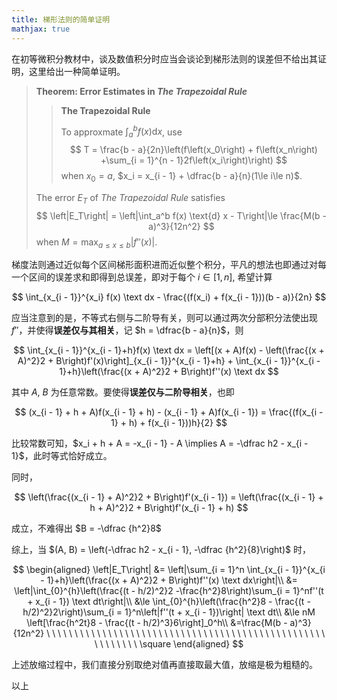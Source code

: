 ```yaml
---
title: 梯形法则的简单证明
mathjax: true
---
```


在初等微积分教材中，谈及数值积分时应当会谈论到梯形法则的误差但不给出其证明，这里给出一种简单证明。
<!-- more -->

> **Theorem: Error Estimates in _The Trapezoidal Rule_**
> > **The Trapezoidal Rule**
> > 
> > To approxmate $\displaystyle\int_a^b f(x) \text{d}x$, use
> > $$ T = \frac{b - a}{2n}\left(f\left(x_0\right) + f\left(x_n\right) +\sum_{i = 1}^{n - 1}2f\left(x_i\right)\right) $$
> > when $x_0 = a$, $x_i = x_{i - 1} + \dfrac{b - a}{n}(1\le i\le n)$.
> 
> The error $E_T$ of _The Trapezoidal Rule_ satisfies
> $$ \left|E_T\right| = \left|\int_a^b f(x) \text{d} x - T\right|\le \frac{M(b - a)^3}{12n^2} $$
> when $M = \displaystyle\max_{a\le x\le b}\left|f''(x)\right|$.

梯度法则通过近似每个区间梯形面积进而近似整个积分，平凡的想法也即通过对每一个区间的误差求和即得到总误差，即对于每个 $i\in[1, n]$, 希望计算

$$
\int_{x_{i - 1}}^{x_i} f(x) \text dx - \frac{(f(x_i) + f(x_{i - 1}))(b - a)}{2n}
$$

应当注意到的是，不等式右侧与二阶导有关，则可以通过两次分部积分法使出现 $f''$，并使得**误差仅与其相关**，记 $h = \dfrac{b - a}{n}$，则

$$
\int_{x_{i - 1}}^{x_{i - 1}+h}f(x) \text dx = \left[(x + A)f(x) - \left(\frac{(x + A)^2}2 + B\right)f'(x)\right]_{x_{i - 1}}^{x_{i - 1}+h} + \int_{x_{i - 1}}^{x_{i - 1}+h}\left(\frac{(x + A)^2}2 + B\right)f''(x) \text dx
$$

其中 $A$, $B$ 为任意常数。要使得**误差仅与二阶导相关**，也即

$$
(x_{i - 1} + h + A)f(x_{i - 1} + h) - (x_{i - 1} + A)f(x_{i - 1}) = \frac{(f(x_{i - 1} + h) + f(x_{i - 1}))h}{2}
$$

比较常数可知，$x_i + h + A = -x_{i - 1} - A \implies A = -\dfrac h2 - x_{i - 1}$，此时等式恰好成立。

同时，

$$
\left(\frac{(x_{i - 1} + A)^2}2 + B\right)f'(x_{i - 1}) = \left(\frac{(x_{i - 1} + h + A)^2}2 + B\right)f'(x_{i - 1} + h)
$$

成立，不难得出 $B = -\dfrac {h^2}8$

综上，当 $(A, B) = \left(-\dfrac h2 - x_{i - 1}, -\dfrac {h^2}{8}\right)$ 时，

$$
\begin{aligned}
\left|E_T\right| &= \left|\sum_{i = 1}^n \int_{x_{i - 1}}^{x_{i - 1}+h}\left(\frac{(x + A)^2}2 + B\right)f''(x) \text dx\right|\\
&= \left|\int_{0}^{h}\left(\frac{(t - h/2)^2}2 -\frac{h^2}8\right)\sum_{i = 1}^nf''(t + x_{i - 1}) \text dt\right|\\
&\le \int_{0}^{h}\left(\frac{h^2}8 - \frac{(t - h/2)^2}2\right)\sum_{i = 1}^n\left|f''(t + x_{i - 1})\right| \text dt\\
&\le nM \left[\frac{h^2t}8 - \frac{(t - h/2)^3}6\right]_0^h\\
&=\frac{M(b - a)^3}{12n^2} \ \ \ \ \ \ \ \ \ \ \ \ \ \ \ \ \ \ \ \ \ \ \ \ \ \ \ \ \ \ \ \ \ \ \ \ \ \ \ \ \ \ \ \ \ \ \ \ \ \ \ \ \ \ \ \ \ \ \square
\end{aligned}
$$

上述放缩过程中，我们直接分别取绝对值再直接取最大值，放缩是极为粗糙的。

以上

